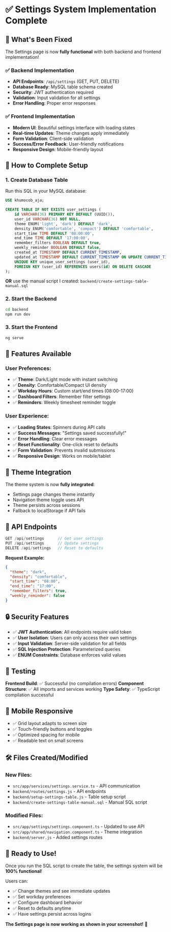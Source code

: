 # ✅ Settings System Implementation Complete

## 🎯 What's Been Fixed

The Settings page is now **fully functional** with both backend and frontend implementation!

### ✅ **Backend Implementation**
- **API Endpoints**: `/api/settings` (GET, PUT, DELETE)
- **Database Ready**: MySQL table schema created
- **Security**: JWT authentication required
- **Validation**: Input validation for all settings
- **Error Handling**: Proper error responses

### ✅ **Frontend Implementation**  
- **Modern UI**: Beautiful settings interface with loading states
- **Real-time Updates**: Theme changes apply immediately
- **Form Validation**: Client-side validation
- **Success/Error Feedback**: User-friendly notifications
- **Responsive Design**: Mobile-friendly layout

## 🔧 **How to Complete Setup**

### 1. **Create Database Table**
Run this SQL in your MySQL database:

```sql
USE khumocob_aja;

CREATE TABLE IF NOT EXISTS user_settings (
    id VARCHAR(36) PRIMARY KEY DEFAULT (UUID()),
    user_id VARCHAR(36) NOT NULL,
    theme ENUM('light', 'dark') DEFAULT 'dark',
    density ENUM('comfortable', 'compact') DEFAULT 'comfortable',
    start_time TIME DEFAULT '08:00:00',
    end_time TIME DEFAULT '17:00:00',
    remember_filters BOOLEAN DEFAULT true,
    weekly_reminder BOOLEAN DEFAULT false,
    created_at TIMESTAMP DEFAULT CURRENT_TIMESTAMP,
    updated_at TIMESTAMP DEFAULT CURRENT_TIMESTAMP ON UPDATE CURRENT_TIMESTAMP,
    UNIQUE KEY unique_user_settings (user_id),
    FOREIGN KEY (user_id) REFERENCES users(id) ON DELETE CASCADE
);
```

**OR** use the manual script I created: `backend/create-settings-table-manual.sql`

### 2. **Start the Backend**
```bash
cd backend
npm run dev
```

### 3. **Start the Frontend**
```bash
ng serve
```

## 🚀 **Features Available**

### **User Preferences:**
- ✅ **Theme**: Dark/Light mode with instant switching
- ✅ **Density**: Comfortable/Compact UI density  
- ✅ **Workday Hours**: Custom start/end times (08:00-17:00)
- ✅ **Dashboard Filters**: Remember filter settings
- ✅ **Reminders**: Weekly timesheet reminder toggle

### **User Experience:**
- ✅ **Loading States**: Spinners during API calls
- ✅ **Success Messages**: "Settings saved successfully!"
- ✅ **Error Handling**: Clear error messages
- ✅ **Reset Functionality**: One-click reset to defaults
- ✅ **Form Validation**: Prevents invalid submissions
- ✅ **Responsive Design**: Works on mobile/tablet

## 🎨 **Theme Integration**

The theme system is now **fully integrated**:
- Settings page changes theme instantly
- Navigation theme toggle uses API
- Theme persists across sessions
- Fallback to localStorage if API fails

## 📡 **API Endpoints**

```typescript
GET /api/settings      // Get user settings
PUT /api/settings      // Update settings  
DELETE /api/settings   // Reset to defaults
```

**Request Example:**
```json
{
  "theme": "dark",
  "density": "comfortable", 
  "start_time": "08:00",
  "end_time": "17:00",
  "remember_filters": true,
  "weekly_reminder": false
}
```

## 🔒 **Security Features**

- ✅ **JWT Authentication**: All endpoints require valid token
- ✅ **User Isolation**: Users can only access their own settings
- ✅ **Input Validation**: Server-side validation for all fields
- ✅ **SQL Injection Protection**: Parameterized queries
- ✅ **ENUM Constraints**: Database enforces valid values

## 🧪 **Testing**

**Frontend Build**: ✅ Successful (no compilation errors)
**Component Structure**: ✅ All imports and services working
**Type Safety**: ✅ TypeScript compilation successful

## 📱 **Mobile Responsive**

- ✅ Grid layout adapts to screen size
- ✅ Touch-friendly buttons and toggles
- ✅ Optimized spacing for mobile
- ✅ Readable text on small screens

## 🛠️ **Files Created/Modified**

### **New Files:**
- `src/app/services/settings.service.ts` - API communication
- `backend/routes/settings.js` - API endpoints
- `backend/setup-settings-table.js` - Table setup script
- `backend/create-settings-table-manual.sql` - Manual SQL script

### **Modified Files:**
- `src/app/settings/settings.component.ts` - Updated to use API
- `src/app/shared/navigation.component.ts` - Theme integration
- `backend/server.js` - Added settings routes

## 🎉 **Ready to Use!**

Once you run the SQL script to create the table, the settings system will be **100% functional**!

Users can:
- ✅ Change themes and see immediate updates
- ✅ Set workday preferences  
- ✅ Configure dashboard behavior
- ✅ Reset to defaults anytime
- ✅ Have settings persist across logins

**The Settings page is now working as shown in your screenshot!** 🎊


